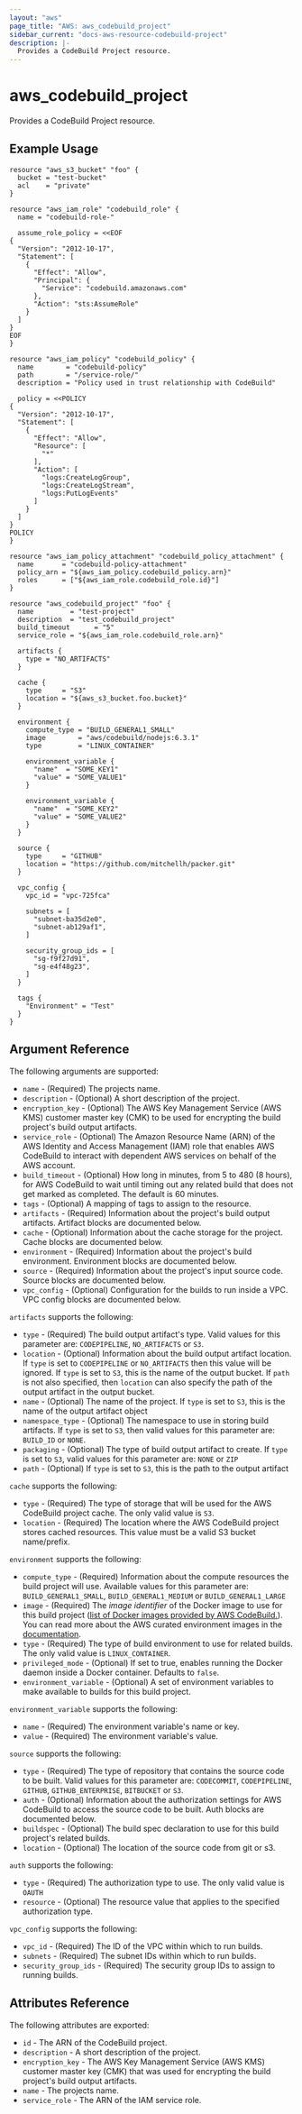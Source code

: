 ```yaml
---
layout: "aws"
page_title: "AWS: aws_codebuild_project"
sidebar_current: "docs-aws-resource-codebuild-project"
description: |-
  Provides a CodeBuild Project resource.
---
```


# aws_codebuild_project

Provides a CodeBuild Project resource.

## Example Usage

```hcl
resource "aws_s3_bucket" "foo" {
  bucket = "test-bucket"
  acl    = "private"
}

resource "aws_iam_role" "codebuild_role" {
  name = "codebuild-role-"

  assume_role_policy = <<EOF
{
  "Version": "2012-10-17",
  "Statement": [
    {
      "Effect": "Allow",
      "Principal": {
        "Service": "codebuild.amazonaws.com"
      },
      "Action": "sts:AssumeRole"
    }
  ]
}
EOF
}

resource "aws_iam_policy" "codebuild_policy" {
  name        = "codebuild-policy"
  path        = "/service-role/"
  description = "Policy used in trust relationship with CodeBuild"

  policy = <<POLICY
{
  "Version": "2012-10-17",
  "Statement": [
    {
      "Effect": "Allow",
      "Resource": [
        "*"
      ],
      "Action": [
        "logs:CreateLogGroup",
        "logs:CreateLogStream",
        "logs:PutLogEvents"
      ]
    }
  ]
}
POLICY
}

resource "aws_iam_policy_attachment" "codebuild_policy_attachment" {
  name       = "codebuild-policy-attachment"
  policy_arn = "${aws_iam_policy.codebuild_policy.arn}"
  roles      = ["${aws_iam_role.codebuild_role.id}"]
}

resource "aws_codebuild_project" "foo" {
  name         = "test-project"
  description  = "test_codebuild_project"
  build_timeout      = "5"
  service_role = "${aws_iam_role.codebuild_role.arn}"

  artifacts {
    type = "NO_ARTIFACTS"
  }

  cache {
    type     = "S3"
    location = "${aws_s3_bucket.foo.bucket}"
  }

  environment {
    compute_type = "BUILD_GENERAL1_SMALL"
    image        = "aws/codebuild/nodejs:6.3.1"
    type         = "LINUX_CONTAINER"

    environment_variable {
      "name"  = "SOME_KEY1"
      "value" = "SOME_VALUE1"
    }

    environment_variable {
      "name"  = "SOME_KEY2"
      "value" = "SOME_VALUE2"
    }
  }

  source {
    type     = "GITHUB"
    location = "https://github.com/mitchellh/packer.git"
  }

  vpc_config {
    vpc_id = "vpc-725fca"

    subnets = [
      "subnet-ba35d2e0",
      "subnet-ab129af1",
    ]

    security_group_ids = [
      "sg-f9f27d91",
      "sg-e4f48g23",
    ]
  }

  tags {
    "Environment" = "Test"
  }
}
```

## Argument Reference

The following arguments are supported:

* `name` - (Required) The projects name.
* `description` - (Optional) A short description of the project.
* `encryption_key` - (Optional) The AWS Key Management Service (AWS KMS) customer master key (CMK) to be used for encrypting the build project's build output artifacts.
* `service_role` - (Optional) The Amazon Resource Name (ARN) of the AWS Identity and Access Management (IAM) role that enables AWS CodeBuild to interact with dependent AWS services on behalf of the AWS account.
* `build_timeout` - (Optional) How long in minutes, from 5 to 480 (8 hours), for AWS CodeBuild to wait until timing out any related build that does not get marked as completed. The default is 60 minutes.
* `tags` - (Optional) A mapping of tags to assign to the resource.
* `artifacts` - (Required) Information about the project's build output artifacts. Artifact blocks are documented below.
* `cache` - (Optional) Information about the cache storage for the project. Cache blocks are documented below.
* `environment` - (Required) Information about the project's build environment. Environment blocks are documented below.
* `source` - (Required) Information about the project's input source code. Source blocks are documented below.
* `vpc_config` - (Optional) Configuration for the builds to run inside a VPC. VPC config blocks are documented below.

`artifacts` supports the following:

* `type` - (Required) The build output artifact's type. Valid values for this parameter are: `CODEPIPELINE`, `NO_ARTIFACTS` or `S3`.
* `location` - (Optional) Information about the build output artifact location. If `type` is set to `CODEPIPELINE` or `NO_ARTIFACTS` then this value will be ignored. If `type` is set to `S3`, this is the name of the output bucket. If `path` is not also specified, then `location` can also specify the path of the output artifact in the output bucket.
* `name` - (Optional) The name of the project. If `type` is set to `S3`, this is the name of the output artifact object
* `namespace_type` - (Optional) The namespace to use in storing build artifacts. If `type` is set to `S3`, then valid values for this parameter are: `BUILD_ID` or `NONE`.
* `packaging` - (Optional) The type of build output artifact to create. If `type` is set to `S3`, valid values for this parameter are: `NONE` or `ZIP`
* `path` - (Optional) If `type` is set to `S3`, this is the path to the output artifact

`cache` supports the following:

* `type` - (Required) The type of storage that will be used for the AWS CodeBuild project cache. The only valid value is `S3`.
* `location` - (Required) The location where the AWS CodeBuild project stores cached resources. This value must be a valid S3 bucket name/prefix.

`environment` supports the following:

* `compute_type` - (Required) Information about the compute resources the build project will use. Available values for this parameter are: `BUILD_GENERAL1_SMALL`, `BUILD_GENERAL1_MEDIUM` or `BUILD_GENERAL1_LARGE`
* `image` - (Required) The *image identifier* of the Docker image to use for this build project ([list of Docker images provided by AWS CodeBuild.](https://docs.aws.amazon.com/codebuild/latest/userguide/build-env-ref-available.html)). You can read more about the AWS curated environment images in the [documentation](https://docs.aws.amazon.com/codebuild/latest/APIReference/API_ListCuratedEnvironmentImages.html).
* `type` - (Required) The type of build environment to use for related builds. The only valid value is `LINUX_CONTAINER`.
* `privileged_mode` - (Optional) If set to true, enables running the Docker daemon inside a Docker container. Defaults to `false`.
* `environment_variable` - (Optional) A set of environment variables to make available to builds for this build project.

`environment_variable` supports the following:

* `name` - (Required) The environment variable's name or key.
* `value` - (Required) The environment variable's value.

`source` supports the following:

* `type` - (Required) The type of repository that contains the source code to be built. Valid values for this parameter are: `CODECOMMIT`, `CODEPIPELINE`, `GITHUB`, `GITHUB_ENTERPRISE`, `BITBUCKET` or `S3`.
* `auth` - (Optional) Information about the authorization settings for AWS CodeBuild to access the source code to be built. Auth blocks are documented below.
* `buildspec` - (Optional) The build spec declaration to use for this build project's related builds.
* `location` - (Optional) The location of the source code from git or s3.

`auth` supports the following:

* `type` - (Required) The authorization type to use. The only valid value is `OAUTH`
* `resource` - (Optional) The resource value that applies to the specified authorization type.

`vpc_config` supports the following:

* `vpc_id` - (Required) The ID of the VPC within which to run builds.
* `subnets` - (Required) The subnet IDs within which to run builds.
* `security_group_ids` - (Required) The security group IDs to assign to running builds.

## Attributes Reference

The following attributes are exported:

* `id` - The ARN of the CodeBuild project.
* `description` - A short description of the project.
* `encryption_key` - The AWS Key Management Service (AWS KMS) customer master key (CMK) that was used for encrypting the build project's build output artifacts.
* `name` - The projects name.
* `service_role` - The ARN of the IAM service role.
